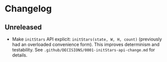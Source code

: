 # Changelog

## Unreleased

- Make `initStars` API explicit: `initStars(state, W, H, count)` (previously had an overloaded convenience form). This improves determinism and testability. See `.github/DECISIONS/0001-initStars-api-change.md` for details.
